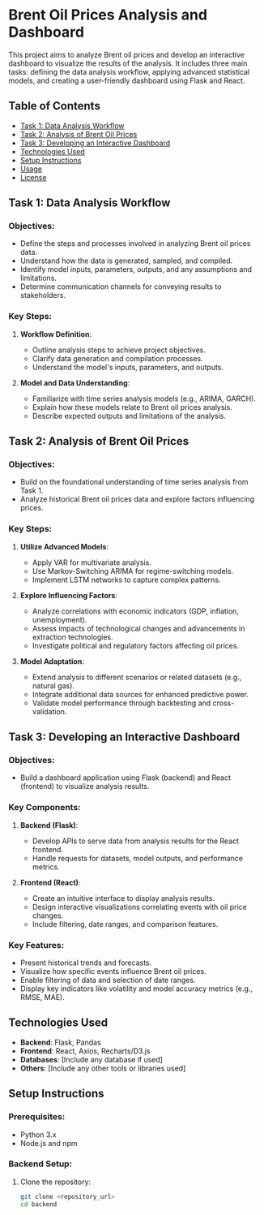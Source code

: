 # Brent Oil Prices Analysis and Dashboard

This project aims to analyze Brent oil prices and develop an interactive dashboard to visualize the results of the analysis. It includes three main tasks: defining the data analysis workflow, applying advanced statistical models, and creating a user-friendly dashboard using Flask and React.

## Table of Contents
- [Task 1: Data Analysis Workflow](#task-1-data-analysis-workflow)
- [Task 2: Analysis of Brent Oil Prices](#task-2-analysis-of-brent-oil-prices)
- [Task 3: Developing an Interactive Dashboard](#task-3-developing-an-interactive-dashboard)
- [Technologies Used](#technologies-used)
- [Setup Instructions](#setup-instructions)
- [Usage](#usage)
- [License](#license)

## Task 1: Data Analysis Workflow

### Objectives:
- Define the steps and processes involved in analyzing Brent oil prices data.
- Understand how the data is generated, sampled, and compiled.
- Identify model inputs, parameters, outputs, and any assumptions and limitations.
- Determine communication channels for conveying results to stakeholders.

### Key Steps:
1. **Workflow Definition**:
   - Outline analysis steps to achieve project objectives.
   - Clarify data generation and compilation processes.
   - Understand the model's inputs, parameters, and outputs.

2. **Model and Data Understanding**:
   - Familiarize with time series analysis models (e.g., ARIMA, GARCH).
   - Explain how these models relate to Brent oil prices analysis.
   - Describe expected outputs and limitations of the analysis.

## Task 2: Analysis of Brent Oil Prices

### Objectives:
- Build on the foundational understanding of time series analysis from Task 1.
- Analyze historical Brent oil prices data and explore factors influencing prices.

### Key Steps:
1. **Utilize Advanced Models**:
   - Apply VAR for multivariate analysis.
   - Use Markov-Switching ARIMA for regime-switching models.
   - Implement LSTM networks to capture complex patterns.

2. **Explore Influencing Factors**:
   - Analyze correlations with economic indicators (GDP, inflation, unemployment).
   - Assess impacts of technological changes and advancements in extraction technologies.
   - Investigate political and regulatory factors affecting oil prices.

3. **Model Adaptation**:
   - Extend analysis to different scenarios or related datasets (e.g., natural gas).
   - Integrate additional data sources for enhanced predictive power.
   - Validate model performance through backtesting and cross-validation.

## Task 3: Developing an Interactive Dashboard

### Objectives:
- Build a dashboard application using Flask (backend) and React (frontend) to visualize analysis results.

### Key Components:
1. **Backend (Flask)**:
   - Develop APIs to serve data from analysis results for the React frontend.
   - Handle requests for datasets, model outputs, and performance metrics.

2. **Frontend (React)**:
   - Create an intuitive interface to display analysis results.
   - Design interactive visualizations correlating events with oil price changes.
   - Include filtering, date ranges, and comparison features.

### Key Features:
- Present historical trends and forecasts.
- Visualize how specific events influence Brent oil prices.
- Enable filtering of data and selection of date ranges.
- Display key indicators like volatility and model accuracy metrics (e.g., RMSE, MAE).

## Technologies Used
- **Backend**: Flask, Pandas
- **Frontend**: React, Axios, Recharts/D3.js
- **Databases**: [Include any database if used]
- **Others**: [Include any other tools or libraries used]

## Setup Instructions

### Prerequisites:
- Python 3.x
- Node.js and npm

### Backend Setup:
1. Clone the repository:
   ```bash
   git clone <repository_url>
   cd backend
